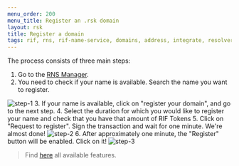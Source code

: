 ```yaml
---
menu_order: 200
menu_title: Register an .rsk domain
layout: rsk
title: Register a domain
tags: rif, rns, rif-name-service, domains, address, integrate, resolver, node, sdk, libraries, infrastructure, protocols, mvp, design, rbtc, defi, decentralized, quick-start, guides, tutorial, networks, dapps, tools, rootstock, rsk, ethereum, smart-contracts, install, get-started, how-to, mainnet, testnet, contracts, wallets, web3, crypto
---
```


The process consists of three main steps:

1. Go to the <a href="https://beta.manager.rns.rifos.org/search">RNS Manager</a>.
2. You need to check if your name is available. Search the name you want to register.
  <img src="/assets/img/rns/register-step-1.png" class="img-fluid" alt="step-1" />
3. If your name is available, click on "register your domain", and go to the next step.
4. Select the duration for which you would like to register your name and check that you have that amount of RIF Tokens
5. Click on "Request to register". Sign the transaction and wait for one minute. We're almost done!
  <img src="/assets/img/rns/register-step-2.png" class="img-fluid" alt="step-2" />
6. After approximately one minute, the "Register" button will be enabled. Click on it!
  <img src="/assets/img/rns/register-step-3.png" class="img-fluid" alt="step-3" />

> Find [here](../) all available features.
